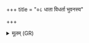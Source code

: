 +++
title = "०८ धाता विधर्ता भुवनस्य"

+++
<details><summary>मूलम् (GR)</summary>

धाता विधर्ता भुवनस्य यस् पतिः  
सविता देवो अभिमातिषाहः ।  
बृहस्पतिर् इन्द्राग्नी अश्विनोभा  
देवाः पान्तु यजमानं निरृथात् ॥
</details>